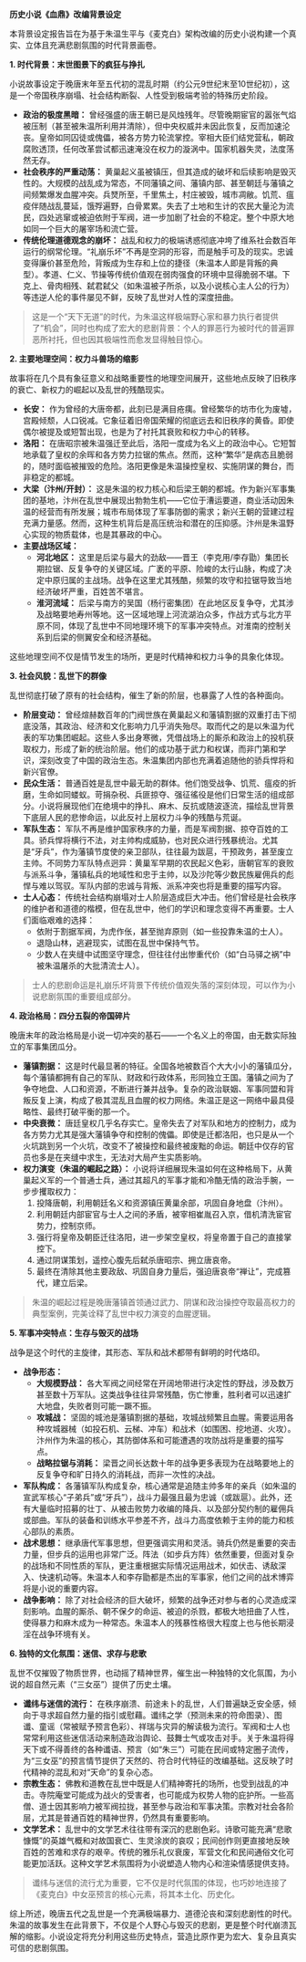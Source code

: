 **历史小说《血鼎》改编背景设定**

本背景设定报告旨在为基于朱温生平与《麦克白》架构改编的历史小说构建一个真实、立体且充满悲剧氛围的时代背景画卷。

**1. 时代背景：末世图景下的疯狂与挣扎**

小说故事设定于晚唐末年至五代初的混乱时期（约公元9世纪末至10世纪初），这是一个帝国秩序崩塌、社会结构断裂、人性受到极端考验的特殊历史阶段。

-   **政治的极度黑暗：** 曾经强盛的唐王朝已是风烛残年。尽管晚期宦官的嚣张气焰被压制（甚至被朱温所利用并清除），但中央权威并未因此恢复，反而加速沦丧。皇帝如同囚徒或傀儡，被各方势力轮流掌控。宰相大臣们结党营私，朝政腐败透顶，任何改革尝试都迅速淹没在权力的漩涡中。国家机器失灵，法度荡然无存。
-   **社会秩序的严重动荡：** 黄巢起义虽被镇压，但其造成的破坏和后续影响是毁灭性的。大规模的战乱成为常态，不同藩镇之间、藩镇内部、甚至朝廷与藩镇之间频繁爆发血腥冲突。兵燹所至，千里焦土，村庄被毁，城市凋敝。饥荒、瘟疫伴随战乱蔓延，饿殍遍野，白骨累累。失去了土地和生计的农民大量沦为流民，四处逃窜或被迫依附于军阀，进一步加剧了社会的不稳定。整个中原大地如同一个巨大的屠宰场和流亡营。
-   **传统伦理道德观念的崩坏：** 战乱和权力的极端诱惑彻底冲垮了维系社会数百年运行的纲常伦理。“礼崩乐坏”不再是空洞的形容，而是触手可及的现实。忠诚变得廉价甚至危险，背叛成为生存和上位的捷径（朱温本人即是背叛的典型）。孝道、仁义、节操等传统价值观在弱肉强食的环境中显得脆弱不堪。下克上、骨肉相残、弑君弑父（如朱温被子所杀，以及小说核心主人公的行为）等违逆人伦的事件屡见不鲜，反映了乱世对人性的深度扭曲。

> 这是一个“天下无道”的时代，为朱温这样极端野心家和暴力执行者提供了“机会”，同时也构成了宏大的悲剧背景：个人的罪恶行为被时代的普遍罪恶所衬托，但也因其极端性而愈发显得触目惊心。

**2. 主要地理空间：权力斗兽场的缩影**

故事将在几个具有象征意义和战略重要性的地理空间展开，这些地点反映了旧秩序的衰亡、新权力的崛起以及乱世的残酷现实。

-   **长安：** 作为曾经的大唐帝都，此刻已是满目疮痍。曾经繁华的坊市化为废墟，宫殿倾颓，人口锐减。它象征着旧帝国荣耀的彻底远去和旧秩序的黄昏。即使偶尔被提及或短暂出现，也是为了衬托其衰败和权力中心的转移。
-   **洛阳：** 在唐昭宗被朱温强迁至此后，洛阳一度成为名义上的政治中心。它短暂地承载了皇权的余晖和各方势力拉锯的焦点。然而，这种“繁华”是病态且脆弱的，随时面临被摧毁的危险。洛阳更像是朱温操控皇权、实施阴谋的舞台，而非稳定的都城。
-   **大梁（汴州/开封）：** 这是朱温的权力核心和后梁王朝的都城。作为新兴军事集团的基地，汴州在乱世中展现出勃勃生机——它位于漕运要道，商业活动因朱温的经营而有所发展；城市布局体现了军事防御的需求；新兴王朝的营建过程充满力量感。然而，这种生机背后是高压统治和潜在的压抑感。汴州是朱温野心实现的物质载体，也是其暴政的中心。
-   **主要战场区域：**
    -   **河北地区：** 这里是后梁与最大的劲敌——晋王（李克用/李存勖）集团长期拉锯、反复争夺的关键区域。广袤的平原、险峻的太行山脉，构成了决定中原归属的主战场。战争在这里尤其残酷，频繁的攻守和拉锯导致当地经济破坏严重，百姓苦不堪言。
    -   **淮河流域：** 后梁与南方的吴国（杨行密集团）在此地区反复争夺，尤其涉及战略要地寿州等地。这一区域地理上河流湖泊众多，作战方式与北方平原不同，体现了乱世中不同地理环境下的军事冲突特点。对淮南的控制关系到后梁的侧翼安全和经济基础。

这些地理空间不仅是情节发生的场所，更是时代精神和权力斗争的具象化体现。

**3. 社会风貌：乱世下的群像**

乱世彻底打破了原有的社会结构，催生了新的阶层，也暴露了人性的各种面向。

-   **阶层变动：** 曾经煊赫数百年的门阀世族在黄巢起义和藩镇割据的双重打击下彻底没落，其政治、经济和文化影响力几乎消失殆尽。取而代之的是以朱温为代表的军功集团崛起。这些人多出身寒微，凭借战场上的厮杀和政治上的投机获取权力，形成了新的统治阶层。他们的成功基于武力和权谋，而非门第和学识，深刻改变了中国的政治生态。朱温集团内部也充满着追随他的骄兵悍将和新兴官僚。
-   **民众生活：** 普通百姓是乱世中最无助的群体。他们饱受战争、饥荒、瘟疫的折磨，生命如同蝼蚁。苛捐杂税、兵匪掠夺、强征徭役是他们日常生活的组成部分。小说将展现他们在绝境中的挣扎、麻木、反抗或随波逐流，描绘乱世背景下底层人民的悲惨命运，以此反衬上层权力斗争的残酷与荒诞。
-   **军队生态：** 军队不再是维护国家秩序的力量，而是军阀割据、掠夺百姓的工具。骄兵悍将横行不法，对主帅构成威胁，也对民众进行残暴统治。尤其是“牙兵”，作为藩镇节度使的亲卫部队，往往最为跋扈，干预政务，甚至废立主帅。不同势力军队特点迥异：黄巢军早期的农民起义色彩，唐朝官军的衰败与派系斗争，藩镇私兵的地域性和忠于主帅，以及沙陀等少数民族雇佣兵的彪悍与难以驾驭。军队内部的忠诚与背叛、派系冲突也将是重要的描写内容。
-   **士人心态：** 传统社会结构崩塌对士人阶层造成巨大冲击。他们曾经是社会秩序的维护者和道德的楷模，但在乱世中，他们的学识和理念变得不再重要。士人们面临艰难的选择：
    -   依附于割据军阀，为虎作伥，甚至抛弃原则（如一些投靠朱温的士人）。
    -   退隐山林，逃避现实，试图在乱世中保持气节。
    -   少数人在夹缝中试图坚守理念，但往往付出惨重代价（如“白马驿之祸”中被朱温屠杀的大批清流士人）。

> 士人的悲剧命运是礼崩乐坏背景下传统价值观失落的深刻体现，可以作为小说悲剧氛围的重要组成部分。

**4. 政治格局：四分五裂的帝国碎片**

晚唐末年的政治格局是小说一切冲突的基石——一个名义上的帝国，由无数实际独立的军事集团瓜分。

-   **藩镇割据：** 这是时代最显著的特征。全国各地被数百个大大小小的藩镇瓜分，每个藩镇都拥有自己的军队、财政和行政体系，形同独立王国。藩镇之间为了争夺地盘、人口和资源，不断进行兼并战争。复杂的政治联姻、军事同盟和背叛反复上演，构成了极其混乱且血腥的权力网络。朱温正是这一网络中最具侵略性、最终打破平衡的那一个。
-   **中央衰微：** 唐廷皇权几乎名存实亡。皇帝失去了对军队和地方的控制力，成为各方势力尤其是强大藩镇争夺和控制的傀儡。即使是迁都洛阳，也只是从一个火坑跳到另一个火坑，改变不了被操控和最终被废黜的命运。朝廷中仅存的官员也多是在夹缝中求生，无法对大局产生实质影响。
-   **权力演变（朱温的崛起之路）：** 小说将详细展现朱温如何在这种格局下，从黄巢起义军的一个普通士兵，通过其超凡的军事才能和冷酷无情的政治手腕，一步步攫取权力：
    1.  投降唐朝，利用朝廷名义和资源镇压黄巢余部，巩固自身地盘（汴州）。
    2.  利用朝廷内部宦官与士人之间的矛盾，被宰相崔胤召入京，借机清洗宦官势力，控制京师。
    3.  强行将皇帝及朝臣迁往洛阳，进一步架空皇权，将皇帝置于自己的直接掌控下。
    4.  通过阴谋策划，遥控心腹先后弑杀唐昭宗、拥立唐哀帝。
    5.  最终在清除其他主要政敌、巩固自身力量后，强迫唐哀帝“禅让”，完成篡代，建立后梁。

> 朱温的崛起过程是晚唐藩镇首领通过武力、阴谋和政治操控夺取最高权力的典型案例，完美诠释了乱世中权力演变的血腥逻辑。

**5. 军事冲突特点：生存与毁灭的战场**

战争是这个时代的主旋律，其形态、军队和战术都带有鲜明的时代烙印。

-   **战争形态：**
    -   **大规模野战：** 各大军阀之间经常在开阔地带进行决定性的野战，涉及数万甚至数十万军队。这类战争往往异常残酷，伤亡惨重，胜利者可以迅速扩大地盘，失败者则可能一蹶不振。
    -   **攻城战：** 坚固的城池是藩镇割据的基础，攻城战频繁且血腥。需要运用各种攻城器械（如投石机、云梯、冲车）和战术（如围困、挖地道、火攻）。汴州作为朱温的核心，其防御体系和可能遭遇的攻防战将是重要的描写点。
    -   **战略拉锯与消耗：** 梁晋之间长达数十年的战争更多表现为在战略要地上的反复争夺和旷日持久的消耗战，而非一次性的决战。
-   **军队构成：** 各藩镇军队构成复杂，核心通常是追随主帅多年的亲兵（如朱温的宣武军核心“子弟兵”或“牙兵”），战斗力最强且最为忠诚（或跋扈）。此外，还有大量临时招募的壮丁、从被击败势力收编的降兵、以及部分契约制的雇佣兵或部曲。军队的装备和训练水平参差不齐，战斗力高度依赖于主帅的能力和核心部队的素质。
-   **战术思想：** 继承唐代军事思想，但更强调实用和灵活。骑兵仍然是重要的突击力量，但步兵的运用也非常广泛。阵法（如步兵方阵）依然重要，但面对复杂的战场和不同性质的军队，更注重根据实际情况运用战术，如伏击、诱敌深入、快速机动等。朱温本人和李存勖都是杰出的军事家，他们之间的战术博弈将是小说的重要内容。
-   **战争影响：** 除了对社会经济的巨大破坏，频繁的战争还对参与者的心灵造成深刻影响。血腥的厮杀、朝不保夕的命运、被迫的杀戮，都极大地扭曲了人性，使得暴力和麻木成为一种常态。朱温本人的残暴性格很大程度上也与他长期浸淫在战争环境有关。

**6. 独特的文化氛围：迷信、求存与悲歌**

乱世不仅摧毁了物质世界，也动摇了精神世界，催生出一种独特的文化氛围，为小说的超自然元素（“三女巫”）提供了历史土壤。

-   **谶纬与迷信的流行：** 在秩序崩溃、前途未卜的乱世，人们普遍缺乏安全感，倾向于寻求超自然力量的指引或慰藉。谶纬之学（预测未来的符命图录）、图谶、童谣（常被赋予预言色彩）、祥瑞与灾异的解读极为流行。军阀和士人也常常利用这些迷信活动来制造政治舆论、鼓舞士气或攻击对手。关于朱温将得天下或不得善终的各种谶语、预言（如“朱三”）可能在民间或特定圈子流传，为“三女巫”的预言情节提供了天然的、符合时代特征的改编基础。这反映了时代精神的混乱和对“天命”的复杂心态。
-   **宗教生态：** 佛教和道教在乱世中既是人们精神寄托的场所，也受到战乱的冲击。寺院庵堂可能成为战火的受害者，也可能成为权势人物的庇护所。一些高僧、道士因其影响力被军阀拉拢，甚至参与政治和军事决策。宗教对社会各阶层，尤其是普通百姓的精神世界，仍然具有重要影响。
-   **文学艺术：** 乱世中的文学艺术往往带有深沉的悲剧色彩。诗歌可能充满“悲歌慷慨”的英雄气概和对故国衰亡、生灵涂炭的哀叹；民间创作则更直接地反映百姓的苦难和求存的艰辛。传统的雅乐礼仪衰废，军营文化和民间通俗文化可能更加活跃。这种文学艺术氛围将为小说塑造人物内心和渲染情感提供支持。

> 谶纬与迷信的流行尤为重要，它不仅是时代氛围的体现，也巧妙地连接了《麦克白》中女巫预言的核心元素，将其本土化、历史化。

综上所述，晚唐五代之乱世是一个充满极端暴力、道德沦丧和深刻悲剧性的时代。朱温的故事发生在此背景下，不仅是个人野心与毁灭的悲剧，更是整个时代崩溃瓦解的缩影。小说设定将充分利用这些历史特点，营造比原作更为宏大、复杂且真实可信的悲剧氛围。